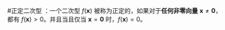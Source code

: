 #正定二次型 ：一个二次型 $f(\mathbf{x})$ 被称为正定的，如果对于**任何非零向量** $\mathbf{x} \neq \mathbf{0}$，都有 $f(\mathbf{x}) > 0$。并且当且仅当 $\mathbf{x} = \mathbf{0}$ 时，$f(\mathbf{x}) = 0$。